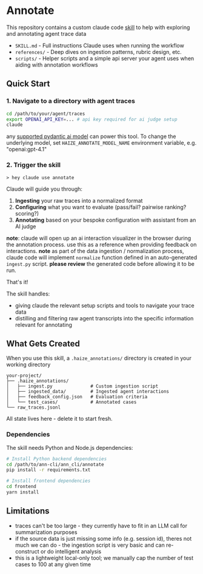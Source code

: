 # Annotate

This repository contains a custom claude code [skill](https://docs.claude.com/en/docs/agents-and-tools/agent-skills/overview) to help with exploring and annotating agent trace data 

- `SKILL.md` - Full instructions Claude uses when running the workflow
- `references/` - Deep dives on ingestion patterns, rubric design, etc.
- `scripts/` - Helper scripts and a simple api server your agent uses when aiding with annotation workflows

## Quick Start

### 1. Navigate to a directory with agent traces

```bash
cd /path/to/your/agent/traces
export OPENAI_API_KEY=... # api key required for ai judge setup
claude
```
any [supported pydantic ai model](https://ai.pydantic.dev/models/overview/) can power this tool. To change the underlying model, set `HAIZE_ANNOTATE_MODEL_NAME` environment variable, e.g. "openai:gpt-4.1"

### 2. Trigger the skill

```
> hey claude use annotate
```

Claude will guide you through:
1. **Ingesting** your raw traces into a normalized format
2. **Configuring** what you want to evaluate (pass/fail? pairwise ranking? scoring?)
3. **Annotating** based on your bespoke configuration with assistant from an AI judge

**note**: claude will open up an ai interaction visualizer in the browser during the annotation process. use this as a reference when providing feedback on interactions.
**note** as part of the data ingestion / normalization process, claude code will implement `normalize` function defined in an auto-generated `ingest.py` script. **please review** the generated code before allowing it to be run.

That's it!

The skill handles:
- giving claude the relevant setup scripts and tools to navigate your trace data
- distilling and filtering raw agent transcripts into the specific information relevant for annotating

## What Gets Created

When you use this skill, a `.haize_annotations/` directory is created in your working directory

```
your-project/
├── .haize_annotations/
│   ├── ingest.py              # Custom ingestion script
│   ├── ingested_data/         # Ingested agent interactions
│   ├── feedback_config.json   # Evaluation criteria
│   └── test_cases/            # Annotated cases
└── raw_traces.jsonl
```

All state lives here - delete it to start fresh. 

### Dependencies

The skill needs Python and Node.js dependencies:

```bash
# Install Python backend dependencies
cd /path/to/ann-cli/ann_cli/annotate
pip install -r requirements.txt

# Install frontend dependencies
cd frontend
yarn install
```

## Limitations
- traces can't be too large - they currently have to fit in an LLM call for summarization purposes
- if the source data is just missing some info (e.g. session id), theres not much we can do - the ingestion script is very basic
and can re-construct or do intelligent analysis
- this is a lightweight local-only tool; we manually cap the number of test cases to 100 at any given time
